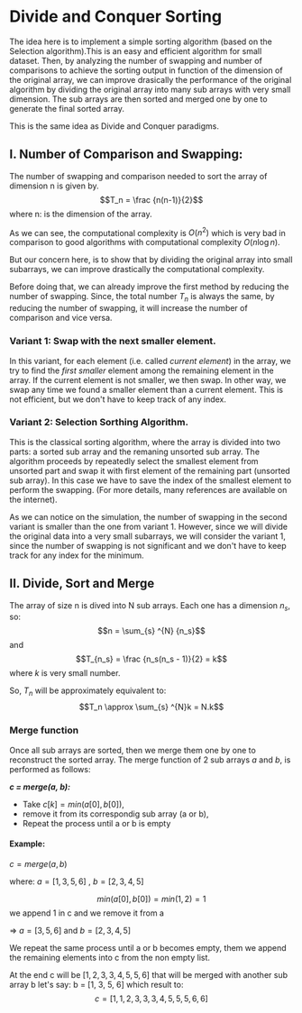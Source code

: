 # Divide and Conquer Sorting

The idea here is to implement a simple sorting algorithm (based on the Selection algorithm).This is an easy and efficient algorithm for small dataset. Then, by analyzing the number of swapping and number of comparisons to achieve the sorting output in function of the dimension of the original array, we can improve drasically the performance of the original algorithm by dividing the original array into many sub arrays with very small dimension. The sub arrays are then sorted and merged one by one to generate the final sorted array.

This is the same idea as Divide and Conquer paradigms.

## I. Number of Comparison and Swapping:

The number of swapping and comparison needed to sort the array of dimension n is given by.
$$T_n = \frac {n(n-1)}{2}$$
where n: is the dimension of the array.

As we can see, the computational complexity is $O(n^2)$ which is very bad in comparison to good algorithms with computational complexity $O(n \log{n})$.

But our concern here, is to show that by dividing the original array into small subarrays, we can improve drastically the computational complexity.

Before doing that, we can already improve the first method by reducing the number of swapping. Since, the total number $T_n$ is always the same, by reducing the number of swapping, it will increase the number of comparison and vice versa.

### Variant 1: Swap with the next smaller element.

In this variant, for each element (i.e. called _current element_) in the array, we try to find the _first smaller_ element among the remaining element in the array. If the current element is not smaller, we then swap. In other way, we swap any time we found a smaller element than a current element. This is not efficient, but we don't have to keep track of any index.

### Variant 2: Selection Sorthing Algorithm.

This is the classical sorting algorithm, where the array is divided into two parts: a sorted sub array and the remaning unsorted sub array.
The algorithm proceeds by repeatedly select the smallest element from unsorted part and swap it with first element of the remaining part (unsorted sub array). In this case we have to save the index of the smallest element to perform the swapping. (For more details, many references are available on the internet).

As we can notice on the simulation, the number of swapping in the second variant is smaller than the one from variant 1. However, since we will divide the original data into a very small subarrays, we will consider the variant 1, since the number of swapping is not significant and we don't have to keep track for any index for the minimum.

## II. Divide, Sort and Merge

The array of size n is dived into N sub arrays. Each one has a dimension $n_s$, so:
$$n = \sum_{s} ^{N} {n_s}$$
and $$T_{n_s} = \frac {n_s(n_s - 1)}{2} = k$$ where $k$ is very small number.

So, $T_n$ will be approximately equivalent to: $$T_n \approx \sum_{s} ^{N}k = N.k$$

### Merge function

Once all sub arrays are sorted, then we merge them one by one to reconstruct the sorted array. The merge function of 2 sub arrays $a$ and $b$, is performed as follows:

**_c = merge(a, b):_**

- Take $c[k] = min(a[0], b[0])$,
- remove it from its correspondig sub array (a or b),
- Repeat the process until a or b is empty

#### Example:

$c = merge(a, b)$

where: $a = [1, 3, 5, 6]$ , $b = [2, 3, 4, 5]$

$$min(a[0], b[0]) = min(1, 2) = 1 $$
we append 1 in c and we remove it from a

$\Rightarrow$
$a = [3, 5, 6]$ and $b = [2, 3, 4, 5]$

We repeat the same process until a or b becomes empty, them we append the remaining elements into c from the non empty list.

At the end c will be $[1, 2, 3, 3, 4, 5, 5, 6]$ that will be merged with another sub array b let's say: b = [1, 3, 5, 6] which result to:
$$c = [1, 1, 2, 3, 3, 3, 4, 5, 5, 5, 6, 6]$$

